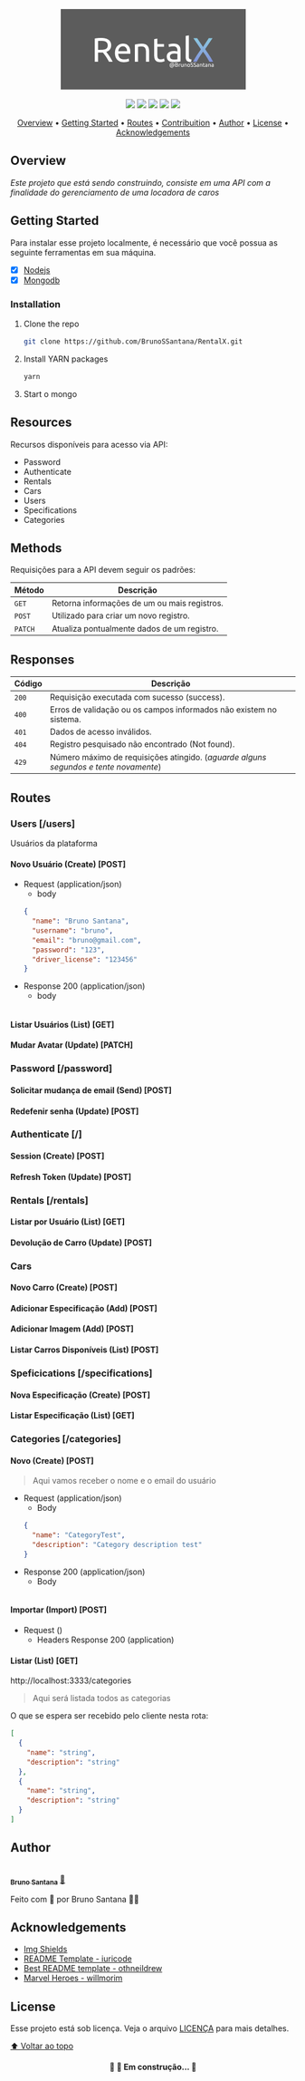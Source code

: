 <p align="center">
    <img id="rentalx" alt="Foodfy" src="./assets/RentalX.png"/>
</p>


<p align="center">
   <img src="https://img.shields.io/github/repo-size/BrunoSSantana/RentalX?style=for-the-badge">
   <img src="https://img.shields.io/github/languages/count/BrunoSSantana/RentalX?style=for-the-badge">
   <img src="https://img.shields.io/github/forks/BrunoSSantana/RentalX?style=for-the-badge">
   <img src="https://img.shields.io/bitbucket/issues/BrunoSSantana/RentalX?style=for-the-badge">
   <img src="https://img.shields.io/bitbucket/pr-raw/BrunoSSantana/RentalX?style=for-the-badge">
</p>

<p align="center">
 <a href="#overview">Overview</a> •
 <a href="#getting-started">Getting Started</a> •
 <a href="#routes">Routes</a> •
 <a href="#contribuition">Contribuition</a> •
 <a href="#author">Author</a> • 
 <a href="#license">License</a> • 
 <a href="#acknowledgements">Acknowledgements</a>
</p>

## Overview

*Este projeto que está sendo construindo, consiste em uma API com a finalidade do gerenciamento de uma locadora de caros*






## Getting Started

Para instalar esse projeto localmente, é necessário que você possua as seguinte ferramentas em sua máquina.

- [x] [Nodejs](https://nodejs.org/en/)
- [x] [Mongodb](https://www.mongodb.com/)

### Installation

1. Clone the repo
   ```sh
   git clone https://github.com/BrunoSSantana/RentalX.git
   ```
2. Install YARN packages
   ```sh
   yarn
   ```
3. Start o mongo

## Resources

Recursos disponíveis para acesso via API:

- Password
- Authenticate
- Rentals
- Cars
- Users
- Specifications
- Categories

## Methods

Requisições para a API devem seguir os padrões:

| Método | Descrição |
|---|---|
| `GET` | Retorna informações de um ou mais registros. |
| `POST` | Utilizado para criar um novo registro. |
| `PATCH` | Atualiza pontualmente dados de um registro. |



## Responses

| Código | Descrição |
|---|---|
| `200` | Requisição executada com sucesso (success).|
| `400` | Erros de validação ou os campos informados não existem no sistema.|
| `401` | Dados de acesso inválidos.|
| `404` | Registro pesquisado não encontrado (Not found).|
| `429` | Número máximo de requisições atingido. (*aguarde alguns segundos e tente novamente*)|



## Routes

### Users [/users]
Usuários da plataforma
#### Novo Usuário (Create) [POST]

- Request (application/json)
  - body
  ```JSON
  {
    "name": "Bruno Santana",
    "username": "bruno",
    "email": "bruno@gmail.com",
    "password": "123",
    "driver_license": "123456"
  }
  ```
- Response 200 (application/json)
  - body
  ```JSON
  ```

#### Listar Usuários (List) [GET] 

#### Mudar Avatar (Update) [PATCH]

### Password [/password]
#### Solicitar mudança de email (Send) [POST]

#### Redefenir senha (Update) [POST]
### Authenticate [/]
#### Session (Create) [POST]
#### Refresh Token (Update) [POST]

### Rentals [/rentals]
#### Listar por Usuário (List) [GET]
#### Devolução de Carro (Update) [POST]

### Cars
#### Novo Carro (Create) [POST]
#### Adicionar Especificação (Add) [POST]
#### Adicionar Imagem (Add) [POST]
#### Listar Carros Disponíveis (List) [POST]
### Speficications [/specifications]
#### Nova Especificação (Create) [POST]
#### Listar Especificação (List) [GET]
### Categories [/categories]
#### Novo (Create) [POST]
> Aqui vamos receber o nome e o email do usuário

- Request (application/json)
  - Body
  ```JSON
  {
    "name": "CategoryTest",
    "description": "Category description test"
  }
  ```
- Response 200 (application/json)
  - Body
  ```JSON
  
  ```

#### Importar (Import) [POST]

- Request ()
  - Headers
Response 200 (application)

#### Listar (List) [GET]
http://localhost:3333/categories
> Aqui será listada todos as categorias

O que se espera ser recebido pelo cliente nesta rota:
```JSON
[
  {
    "name": "string",
    "description": "string"
  },
  {
    "name": "string",
    "description": "string"
  }
]
```




<!-- ## Contribuition

### Como contribuir?
Este é um projeto totalmente livre que aceita contribuições via pull requests no GitHub. Este documento tem a responsabilidade de alinhar as contribuições de acordo com os padrões estabelecidos no mesmo. Padrões recomendados por [gitmoji](https://gitmoji.dev/).

Para contribuir com RentalX, siga estas etapas:

1. Faça um **fork** do projeto.
2. Crie uma nova branch com as suas alterações: `git checkout -b my-awesome-feature`
3. Salve as alterações e crie uma mensagem de commit contando o que você fez: `git commit -m "feature: My awesome feature"`
4. Envie as suas alterações: `git push origin my-awesome-feature`
   > Caso tenha alguma dúvida confira este [guia de como contribuir no GitHub](https://github.com/firstcontributions/first-contributions)

Como alternativa, consulte a documentação do GitHub em [como criar uma solicitação pull](https://help.github.com/en/github/collaborating-with-issues-and-pull-requests/creating-a-pull-request). -->

## Author
<a href="https://github.com/BrunoSSantana/">
 <img style="border-radius: 50%;" src="https://avatars.githubusercontent.com/u/61945340?s=400&u=882004ebbccf5ae04e55fe4b27a5e704c3a95bab&v=4" width="100px;" alt=""/>
 <br />
 <sub><b>Bruno Santana</b></sub></a> <a href="https://github.com/BrunoSSantana/" title="Rocketseat">🚀</a>

Feito com :purple_heart: por Bruno Santana 👋🏽



## Acknowledgements

* [Img Shields](https://shields.io)
* [README Template - iuricode](https://github.com/iuricode/README-template/)
* [Best README template - othneildrew](https://github.com/othneildrew/Best-README-Template/)
* [Marvel Heroes - willmorim](https://github.com/willmorim/marvel-heroes)


## License

Esse projeto está sob licença. Veja o arquivo [LICENÇA](LICENSE.md) para mais detalhes.

[⬆ Voltar ao topo](#rentalx)<br>


<h4 align="center"> 
	🚧 🚀 Em construção... 🚧
</h4>
